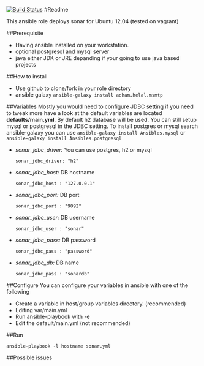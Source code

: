[![Build Status](https://travis-ci.org/ahelal/ansible-sonar.svg?branch=master)](https://travis-ci.org/ahelal/ansible-sonar)
#Readme

This ansible role deploys sonar for Ubuntu 12.04 (tested on vagrant)

##Prerequisite
* Having ansible installed on your workstation. 
* optional postgresql and mysql server
* java either JDK or JRE depanding if your going to use java based projects

##How to install
* Use github to clone/fork in your role directory
* ansible galaxy ```ansible-galaxy install adham.helal.msmtp```

##Variables 
  Mostly you would need to configure JDBC setting if you need to tweak more have a look at the default variables are located **defaults/main.yml**. By default h2 database will be used. You can still setup mysql or postgresql in the JDBC setting. 
  To install postgres or mysql search ansible-galaxy you can use ```ansible-galaxy install Ansibles.mysql``` or ```ansible-galaxy install Ansibles.postgresql``` 

  - *sonar_jdbc_driver:*  You can use postgres, h2 or mysql

    ```sonar_jdbc_driver: "h2"```

  - *sonar_jdbc_host:* DB hostname

    ```sonar_jdbc_host : "127.0.0.1"```
  
  - *sonar_jdbc_port:* DB port

    ```sonar_jdbc_port : "9092"```
  
  - *sonar_jdbc_user:* DB username 

    ```sonar_jdbc_user : "sonar"```

  - *sonar_jdbc_pass:* DB password 

    ```sonar_jdbc_pass : "password"```

  - *sonar_jdbc_db:* DB name

    ```sonar_jdbc_pass : "sonardb"```


##Configure
You can configure your variables in ansible with one of the following

 * Create a variable in host/group variables directory. (recommended)
 * Editing var/main.yml
 * Run ansible-playbook with -e
 * Edit the default/main.yml (not recommended)

##Run
    
  ```ansible-playbook -l hostname sonar.yml```

##Possible issues

